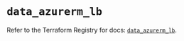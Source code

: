 # `data_azurerm_lb`

Refer to the Terraform Registry for docs: [`data_azurerm_lb`](https://registry.terraform.io/providers/hashicorp/azurerm/3.114.0/docs/data-sources/lb).
